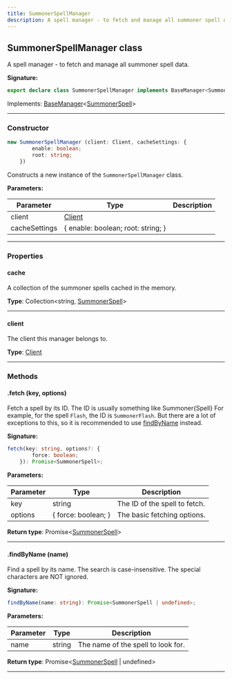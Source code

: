 ```yaml
---
title: SummonerSpellManager
description: A spell manager - to fetch and manage all summoner spell data.
---
```


## SummonerSpellManager class

A spell manager - to fetch and manage all summoner spell data.

**Signature:**

```ts
export declare class SummonerSpellManager implements BaseManager<SummonerSpell> 
```

Implements: [BaseManager](/shieldbow/api/BaseManager.html)<[SummonerSpell](/shieldbow/api/SummonerSpell.html)>

---

### Constructor

```ts
new SummonerSpellManager (client: Client, cacheSettings: {
        enable: boolean;
        root: string;
    })
```

Constructs a new instance of the `SummonerSpellManager` class.

**Parameters:**

| Parameter | Type | Description |
| --------- | ---- | ----------- |
| client | [Client](/shieldbow/api/Client.html) |  |
| cacheSettings | {         enable: boolean;         root: string;     } |  |
---

### Properties

#### cache

A collection of the summoner spells cached in the memory.



**Type**: Collection\<string, [SummonerSpell](/shieldbow/api/SummonerSpell.html)\>

---

#### client

The client this manager belongs to.



**Type**: [Client](/shieldbow/api/Client.html)

---

### Methods

#### .fetch (key, options)

Fetch a spell by its ID. The ID is usually something like Summoner\{Spell\} For example, for the spell `Flash`, the ID is `SummonerFlash`. But there are a lot of exceptions to this, so it is recommended to use [findByName](/shieldbow/api/SummonerSpellManager.html#findByName) instead.




**Signature:**

```ts
fetch(key: string, options?: {
        force: boolean;
    }): Promise<SummonerSpell>;
```

**Parameters:**

| Parameter | Type | Description |
| --------- | ---- | ----------- |
| key | string | The ID of the spell to fetch. |
| options | {         force: boolean;     } | The basic fetching options. |

**Return type**: Promise\<[SummonerSpell](/shieldbow/api/SummonerSpell.html)\>

---

#### .findByName (name)

Find a spell by its name. The search is case-insensitive. The special characters are NOT ignored.




**Signature:**

```ts
findByName(name: string): Promise<SummonerSpell | undefined>;
```

**Parameters:**

| Parameter | Type | Description |
| --------- | ---- | ----------- |
| name | string | The name of the spell to look for. |

**Return type**: Promise\<[SummonerSpell](/shieldbow/api/SummonerSpell.html) \| undefined\>

---


